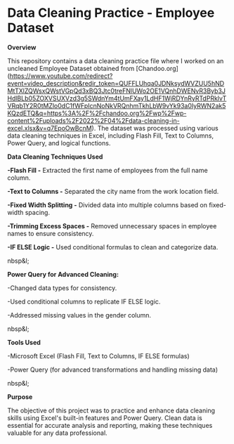 # Data Cleaning Practice - Employee Dataset

**Overview**

This repository contains a data cleaning practice file where I worked on an uncleaned Employee Dataset obtained from [Chandoo.org] (https://www.youtube.com/redirect?event=video_description&redir_token=QUFFLUhqa0JDNksydWVZUU5hNDMtTXlZQWsxQWstVGpQd3xBQ3Jtc0treFNlUWo2OE1VQnhDWENvR3Byb3JHdlBLb05ZOXVSUXVzd3g5SWdnYm4tUmFXay1LdHF1WjRDYnRyRTdPRklvTVRqb1Y2R0tMZlo0dC1fWFpIcnNoNkVRQnhmTkhLbW9vYk93a0IyRWN2ak5KQzdETQ&q=https%3A%2F%2Fchandoo.org%2Fwp%2Fwp-content%2Fuploads%2F2022%2F04%2Fdata-cleaning-in-excel.xlsx&v=q7EpoOwBcnM). The dataset was processed using various data cleaning techniques in Excel, including Flash Fill, Text to Columns, Power Query, and logical functions.

**Data Cleaning Techniques Used**

**-Flash Fill -** Extracted the first name of employees from the full name column.

**-Text to Columns -** Separated the city name from the work location field.

**-Fixed Width Splitting -** Divided data into multiple columns based on fixed-width spacing.

**-Trimming Excess Spaces -** Removed unnecessary spaces in employee names to ensure consistency.

**-IF ELSE Logic -** Used conditional formulas to clean and categorize data.


nbsp&l;


**Power Query for Advanced Cleaning:**

-Changed data types for consistency.

-Used conditional columns to replicate IF ELSE logic.

-Addressed missing values in the gender column.


nbsp&l;


**Tools Used**

-Microsoft Excel (Flash Fill, Text to Columns, IF ELSE formulas)

-Power Query (for advanced transformations and handling missing data)

nbsp&l;


**Purpose**

The objective of this project was to practice and enhance data cleaning skills using Excel's built-in features and Power Query. Clean data is essential for accurate analysis and reporting, making these techniques valuable for any data professional.
